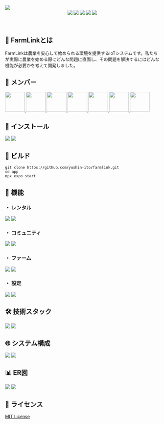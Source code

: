 <img src="./assets/header.png" >

<div align="center">
  <img src="https://img.shields.io/badge/version-1.0.0-red.svg">
  <img src="https://img.shields.io/badge/platform-ios%20|%20android-orange.svg">
  <img src="https://img.shields.io/github/stars/yushin-ito/farmlink?color=yellow">
  <img src="https://img.shields.io/github/commit-activity/t/yushin-ito/farmlink">
  <img src="https://img.shields.io/badge/license-MIT-green">
</div>

<br>
<br>

<h2>📝 FarmLinkとは</h2>
<P>FarmLinkは農業を安心して始められる環境を提供するIoTシステムです。私たちが実際に農業を始める際にどんな問題に直面し、その問題を解決するにはどんな機能が必要かを考えて開発しました。</p>

<h2>👀 メンバー</h2>
<a href="https://github.com/yushin-ito">
  <img  src="https://avatars.githubusercontent.com/u/75526539?s=48&v=4" width="64px">
</a>
<a href="https://github.com/chibana-kit">
  <img src="https://avatars.githubusercontent.com/u/108317630?v=4" width="64px">
</a>
<a href="https://github.com/r02i31">
  <img src="https://avatars.githubusercontent.com/u/108317588?v=4" width="64px">
</a>
<a href="https://github.com/HipsMaro">
  <img src="https://avatars.githubusercontent.com/u/108317599?v=4" width="64px">
</a>
<a href="https://github.com/ihsikawa">
  <img src="https://avatars.githubusercontent.com/u/108317813?v=4" width="64px">
</a>
<a href="https://github.com/Keisuke373">
  <img src="https://avatars.githubusercontent.com/u/108318002?v=4" width="64px">
</a>
<a href="https://github.com/rikuma77">
  <img src="https://avatars.githubusercontent.com/u/108317556?v=4" width="64px">
</a>

<h2>📱 インストール</h2>
<img src="./assets/light/install.png#gh-light-mode-only">
<img src="./assets/dark/install.png#gh-dark-mode-only">

<h2>🔧 ビルド</h2>

```
git clone https://github.com/yushin-ito/farmlink.git
cd app
npx expo start
```

<h2>🚀 機能</h2>
<h3>・ レンタル</h3>
<img src="./assets/light/rental.png#gh-light-mode-only" >
<img src="./assets/dark/rental.png#gh-dark-mode-only" >
<br>
<h3>・ コミュニティ</h3>
<img src="./assets/light/community.png#gh-light-mode-only" >
<img src="./assets/dark/community.png#gh-dark-mode-only" >
<br>
<h3>・ ファーム</h3>
<img src="./assets/light/farm.png#gh-light-mode-only" >
<img src="./assets/dark/farm.png#gh-dark-mode-only" >
<br>
<h3>・ 設定</h3>
<img src="./assets/light/setting.png#gh-light-mode-only" >
<img src="./assets/dark/setting.png#gh-dark-mode-only" >
<br>

<h2>🛠️ 技術スタック</h2>
<img src="./assets/light/technology.png#gh-light-mode-only" >
<img src="./assets/dark/technology.png#gh-dark-mode-only" >
<br>

<h2>🌐 システム構成</h2>
<img src="./assets/light/system.png#gh-light-mode-only" >
<img src="./assets/dark/system.png#gh-dark-mode-only" >
<br>

<h2>📊 ER図</h2>
<img src="./assets/light/scheme.png#gh-light-mode-only" >
<img src="./assets/dark/scheme.png#gh-dark-mode-only" >
<br>

<h2>📜 ライセンス</h2>
<a href="https://github.com/yushin-ito/farmlink">MIT License<a>
